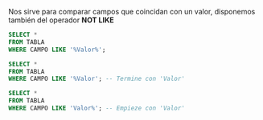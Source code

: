 Nos sirve para comparar campos que coincidan con un valor, disponemos también del operador
**NOT LIKE**

```sql
SELECT *
FROM TABLA
WHERE CAMPO LIKE '%Valor%';
```

```sql
SELECT *
FROM TABLA
WHERE CAMPO LIKE '%Valor'; -- Termine con 'Valor'
```

```sql
SELECT *
FROM TABLA
WHERE CAMPO LIKE 'Valor%'; -- Empieze con 'Valor'
```
